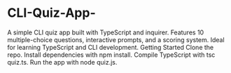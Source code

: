 # CLI-Quiz-App-
A simple CLI quiz app built with TypeScript and inquirer. Features 10 multiple-choice questions, interactive prompts, and a scoring system. Ideal for learning TypeScript and CLI development.  Getting Started Clone the repo. Install dependencies with npm install. Compile TypeScript with tsc quiz.ts. Run the app with node quiz.js.
